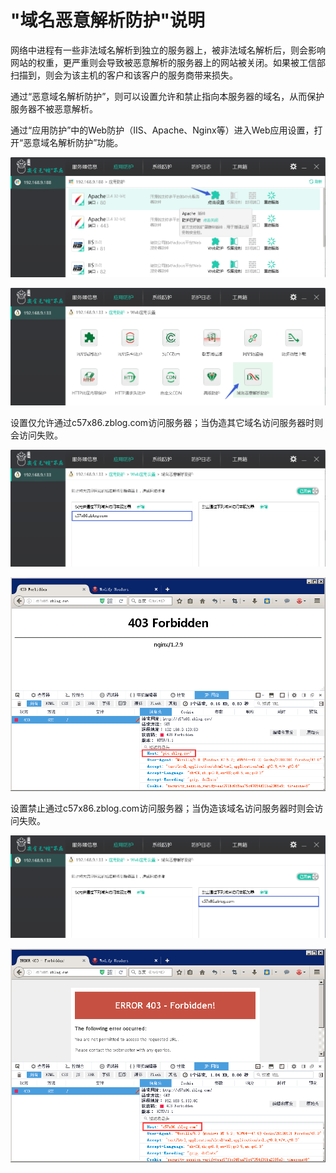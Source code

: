 # "域名恶意解析防护"说明

网络中进程有一些非法域名解析到独立的服务器上，被非法域名解析后，则会影响网站的权重，更严重则会导致被恶意解析的服务器上的网站被关闭。如果被工信部扫描到，则会为该主机的客户和该客户的服务商带来损失。

通过“恶意域名解析防护”，则可以设置允许和禁止指向本服务器的域名，从而保护服务器不被恶意解析。

通过“应用防护”中的Web防护（IIS、Apache、Nginx等）进入Web应用设置，打开“恶意域名解析防护”功能。

![](/assets/f0701.png)

![](/assets/f3001.png)

设置仅允许通过c57x86.zblog.com访问服务器；当伪造其它域名访问服务器时则会访问失败。

![](/assets/f3002.png)

![](/assets/f3003.png)

设置禁止通过c57x86.zblog.com访问服务器；当伪造该域名访问服务器时则会访问失败。

![](/assets/f3004.png)

![](/assets/f3005.png)

